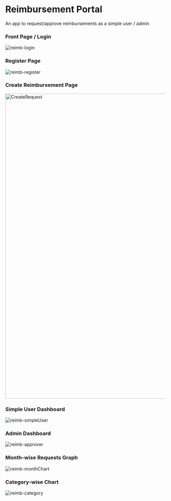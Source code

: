 # Reimbursement Portal
An app to request/approve reimbursements as a simple user / admin

### Front Page / Login
![reimb-login](https://user-images.githubusercontent.com/131180431/236630900-499f9f5c-d51d-468b-957f-797df67e7b97.jpeg)

### Register Page
![reimb-register](https://user-images.githubusercontent.com/131180431/236630903-29d141b8-5f65-4f30-ae3f-106585780509.jpeg)

### Create Reimbursement Page
<img width="960" alt="CreateRequest" src="https://user-images.githubusercontent.com/131180431/236631476-3165be81-c3ec-4bde-aaa5-1df35174025e.png">

### Simple User Dashboard
![reimb-simpleUser](https://user-images.githubusercontent.com/131180431/236630907-bccaa79f-0f5c-4c6f-a120-517efc2e9244.jpeg)

### Admin Dashboard
![reimb-approver](https://user-images.githubusercontent.com/131180431/236630913-7b9ae759-9227-4ef5-9641-cfd408c78d53.jpeg)

### Month-wise Requests Graph
![reimb-monthChart](https://user-images.githubusercontent.com/131180431/236630919-0c6d006a-7387-4a7e-8fb0-b2d0df046e94.jpeg)

### Category-wise Chart
![reimb-category](https://user-images.githubusercontent.com/131180431/236630926-3e583248-733c-4141-8b92-f1a05339a21a.jpeg)
